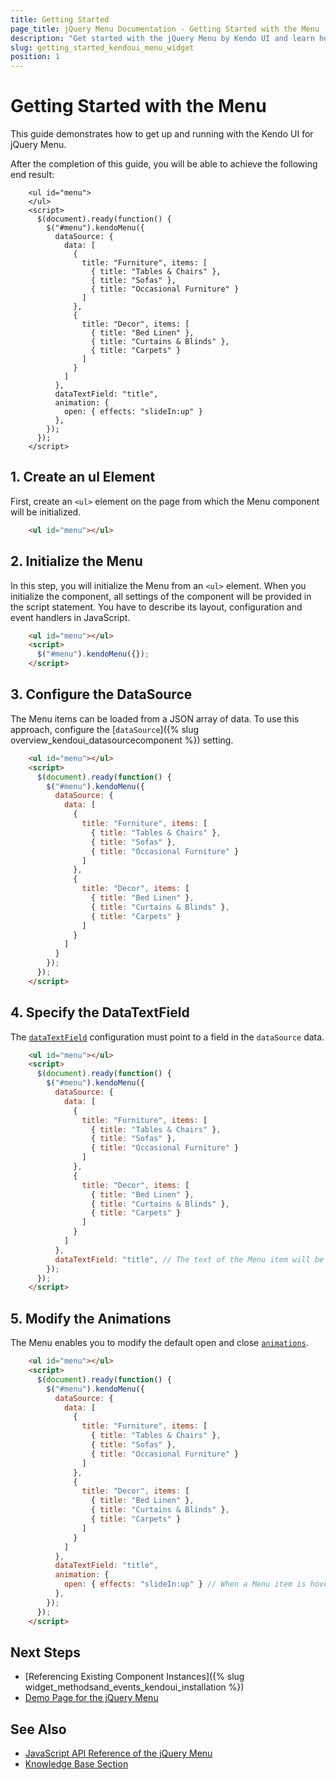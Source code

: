 ```yaml
---
title: Getting Started
page_title: jQuery Menu Documentation - Getting Started with the Menu
description: "Get started with the jQuery Menu by Kendo UI and learn how to create, initialize, and enable the component."
slug: getting_started_kendoui_menu_widget
position: 1
---
```


# Getting Started with the Menu

This guide demonstrates how to get up and running with the Kendo UI for jQuery Menu.

After the completion of this guide, you will be able to achieve the following end result:

```dojo
    <ul id="menu">
    </ul>
    <script>
      $(document).ready(function() {
        $("#menu").kendoMenu({
          dataSource: {
            data: [
              {
                title: "Furniture", items: [
                  { title: "Tables & Chairs" },
                  { title: "Sofas" },
                  { title: "Occasional Furniture" }
                ]
              },
              {
                title: "Decor", items: [
                  { title: "Bed Linen" },
                  { title: "Curtains & Blinds" },
                  { title: "Carpets" }
                ]
              }
            ]
          },
          dataTextField: "title",
          animation: {
            open: { effects: "slideIn:up" }
          },
        });
      });
    </script>
```

## 1. Create an ul Element

First, create an `<ul>` element on the page from which the Menu component will be initialized.

```html
    <ul id="menu"></ul>
```

## 2. Initialize the Menu

In this step, you will initialize the Menu from an `<ul>` element. When you initialize the component, all settings of the component will be provided in the script statement. You have to describe its layout, configuration and event handlers in JavaScript.

```html
    <ul id="menu"></ul>
    <script>
      $("#menu").kendoMenu({});
    </script>
```

## 3. Configure the DataSource

The Menu items can be loaded from a JSON array of data. To use this approach, configure the [`dataSource`]({% slug overview_kendoui_datasourcecomponent %}) setting.

```html
    <ul id="menu"></ul>
    <script>
      $(document).ready(function() {
        $("#menu").kendoMenu({
          dataSource: {
            data: [
              {
                title: "Furniture", items: [
                  { title: "Tables & Chairs" },
                  { title: "Sofas" },
                  { title: "Occasional Furniture" }
                ]
              },
              {
                title: "Decor", items: [
                  { title: "Bed Linen" },
                  { title: "Curtains & Blinds" },
                  { title: "Carpets" }
                ]
              }
            ]
          }
        });
      });
    </script>
```

## 4. Specify the DataTextField

The [`dataTextField`](/api/javascript/ui/menu/configuration/datatextfield) configuration must point to a field in the `dataSource` data.

```html
    <ul id="menu"></ul>
    <script>
      $(document).ready(function() {
        $("#menu").kendoMenu({
          dataSource: {
            data: [
              {
                title: "Furniture", items: [
                  { title: "Tables & Chairs" },
                  { title: "Sofas" },
                  { title: "Occasional Furniture" }
                ]
              },
              {
                title: "Decor", items: [
                  { title: "Bed Linen" },
                  { title: "Curtains & Blinds" },
                  { title: "Carpets" }
                ]
              }
            ]
          },
          dataTextField: "title", // The text of the Menu item will be retrieved from the "title" field in the dataSource.
        });
      });
    </script>
```

## 5. Modify the Animations

The Menu enables you to modify the default open and close [`animations`](/api/javascript/ui/menu/configuration/animation).

```html
    <ul id="menu"></ul>
    <script>
      $(document).ready(function() {
        $("#menu").kendoMenu({
          dataSource: {
            data: [
              {
                title: "Furniture", items: [
                  { title: "Tables & Chairs" },
                  { title: "Sofas" },
                  { title: "Occasional Furniture" }
                ]
              },
              {
                title: "Decor", items: [
                  { title: "Bed Linen" },
                  { title: "Curtains & Blinds" },
                  { title: "Carpets" }
                ]
              }
            ]
          },
          dataTextField: "title",
          animation: {
            open: { effects: "slideIn:up" } // When a Menu item is hovered, the Menu will slide up instead of down.
          },
        });
      });
    </script>
```

## Next Steps 

* [Referencing Existing Component Instances]({% slug widget_methodsand_events_kendoui_installation %}) 
* [Demo Page for the jQuery Menu](https://demos.telerik.com/kendo-ui/menu/index)

## See Also 

* [JavaScript API Reference of the jQuery Menu](/api/javascript/ui/menu)
* [Knowledge Base Section](/knowledge-base)

